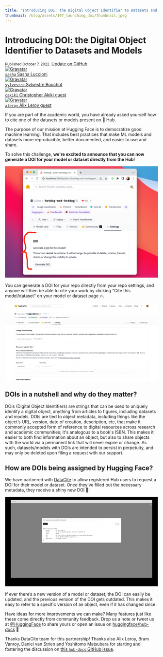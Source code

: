 ```yaml
---
title: "Introducing DOI: the Digital Object Identifier to Datasets and Models"
thumbnail: /blog/assets/107_launching_doi/thumbnail.jpeg
---
```


  

# Introducing DOI: the Digital Object Identifier to Datasets and Models

<div class="blog-metadata">
    <small>Published October 7, 2022.</small>
    <a target="_blank" class="btn no-underline text-sm mb-5 font-sans" href="https://github.com/huggingface/blog/blob/main/introducing-doi.md">
        Update on GitHub
    </a>
</div>

<div class="author-card">
   <a href="/sasha">
        <img class="avatar avatar-user" src="https://aeiljuispo.cloudimg.io/v7/https://s3.amazonaws.com/moonup/production/uploads/1626198087984-60edd0133e2c73a9a21455f5.png?w=200&amp;h=200&amp;f=face" title="Gravatar">
        <div class="bfc">
            <code>sasha</code>
            <span class="fullname">Sasha Luccioni</span>
        </div>
    </a>
    <a href="/Sylvestre">
        <img class="avatar avatar-user" src="https://aeiljuispo.cloudimg.io/v7/https://s3.amazonaws.com/moonup/production/uploads/1665137450767-6258561f4d4291e8e63d8ae6.jpeg?w=200&h=200&f=face" title="Gravatar">
        <div class="bfc">
            <code>sylvestre</code>
            <span class="fullname">Sylvestre Bouchot</span>
        </div>
    </a>
    <a href="/cakiki">
        <img class="avatar avatar-user" src="https://aeiljuispo.cloudimg.io/v7/https://s3.amazonaws.com/moonup/production/uploads/1646492542174-5e70f6048ce3c604d78fe133.jpeg?w=200&h=200&f=face" title="Gravatar">
        <div class="bfc">
            <code>cakiki</code>
            <span class="fullname">Christopher Akiki</span>
            <span class="bg-gray-100 dark:bg-gray-700 rounded px-1 text-gray-600 text-sm font-mono">guest</span>
        </div>
   </a>
   <a href="/aleroy">
        <img class="avatar avatar-user" src="https://huggingface.co/avatars/3bb88bfd42ade1206834e3be7795eeba.svg" title="Gravatar">
        <div class="bfc">
            <code>aleroy</code>
            <span class="fullname">Alix Leroy</span>
            <span class="bg-gray-100 dark:bg-gray-700 rounded px-1 text-gray-600 text-sm font-mono">guest</span>
        </div>
   </a>
</div>

If you are part of the academic world, you have already asked yourself how to cite one of the datasets or models present on 🤗 Hub.

The purpose of our mission at Hugging Face is to democratize good machine learning. That includes best practices that make ML models and datasets more reproducible, better documented, and easier to use and share.

To solve this challenge, **we're excited to announce that you can now generate a DOI for your model or dataset directly from the Hub**!

![](assets/107_launching_doi/repo-settings.png)

You can generate a DOI for your repo directly from your repo settings, and anyone will then be able to cite your work by clicking "Cite this model/dataset" on your model or dataset page 🔥.

<kbd>
  <img alt="Generating DOI" src="assets/107_launching_doi/doi.gif">
</kbd>

## DOIs in a nutshell and why do they matter?

DOIs (Digital Object Identifiers) are strings that can be used to uniquely identify a digital object, anything from articles to figures, including datasets and models. DOIs are tied to object metadata, including things like the object’s URL, version, date of creation, description, etc, that make it commonly accepted form of reference to digital resources across research and academic communities; it's analogous to a book's ISBN.
This makes it easier to both find information about an object, but also to share objects with the world via a permanent link that will never expire or change. As such, datasets/models with DOIs are intended to persist in perpetuity, and may only be deleted upon filing a request with our support.

## How are DOIs being assigned by Hugging Face? 

We have partnered with [DataCite](https://datacite.org) to allow registered Hub users to request a DOI for their model or dataset. Once they’ve filled out the necessary metadata, they receive a shiny new DOI 🌟!

<kbd>
  <img alt="Cite DOI" src="assets/107_launching_doi/cite-modal.jpeg">
</kbd>

If ever there’s a new version of a model or dataset, the DOI can easily be updated, and the previous version of the DOI gets outdated. This makes it easy to refer to a specific version of an object, even if it has changed since.


Have ideas for more improvements we can make? Many features just like these come directly from community feedback. Drop us a note or tweet us at [@HuggingFace](https://twitter.com/huggingface) to share yours or open an issue on [huggingface/hub-docs](https://github.com/huggingface/hub-docs/issues) 🤗

Thanks DataCite team for this partnership! Thanks also Alix Leroy, Bram Vanroy, Daniel van Strien and Yoshitomo Matsubara for starting and fostering the discussion on [this `hub-docs` GitHub issue](https://github.com/huggingface/hub-docs/issues/25).

